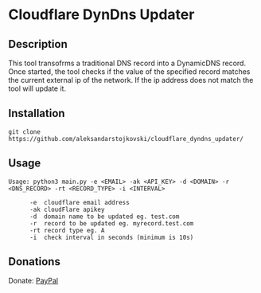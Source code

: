 # Cloudflare DynDns Updater

## Description
This tool transofrms a traditional DNS record into a DynamicDNS record. Once started, the tool checks if the value of the specified record matches the current external ip of the network. If the ip address does not match the tool will update it.

## Installation

```
git clone https://github.com/aleksandarstojkovski/cloudflare_dyndns_updater/
```

## Usage

```
Usage: python3 main.py -e <EMAIL> -ak <API_KEY> -d <DOMAIN> -r <DNS_RECORD> -rt <RECORD_TYPE> -i <INTERVAL>

      -e  cloudflare email address
      -ak cloudFlare apikey
      -d  domain name to be updated eg. test.com
      -r  record to be updated eg. myrecord.test.com
      -rt record type eg. A
      -i  check interval in seconds (minimum is 10s)
```

## Donations

Donate: <a href="https://www.paypal.com/cgi-bin/webscr?cmd=_s-xclick&hosted_button_id=QF3RUSYRD5XBE&source=url">PayPal</a>

